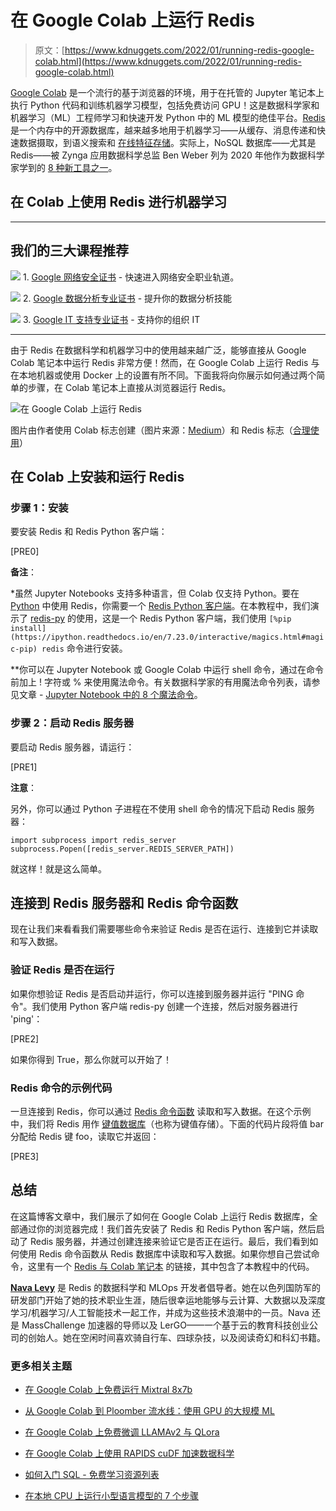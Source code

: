 # 在 Google Colab 上运行 Redis

> 原文：[https://www.kdnuggets.com/2022/01/running-redis-google-colab.html](https://www.kdnuggets.com/2022/01/running-redis-google-colab.html)

[Google Colab](/2020/06/google-colab-deep-learning.html) 是一个流行的基于浏览器的环境，用于在托管的 Jupyter 笔记本上执行 Python 代码和训练机器学习模型，包括免费访问 GPU！这是数据科学家和机器学习（ML）工程师学习和快速开发 Python 中的 ML 模型的绝佳平台。[Redis](https://hub.docker.com/_/redis) 是一个内存中的开源数据库，越来越多地用于机器学习——从缓存、消息传递和快速数据摄取，到语义搜索和 [在线特征存储](/2021/02/feature-store-foundation-machine-learning.html)。实际上，NoSQL 数据库——尤其是 Redis——被 Zynga 应用数据科学总监 Ben Weber 列为 2020 年他作为数据科学家学到的 [8 种新工具之一](/2021/01/8-new-tools-learned-data-scientist-2020.html)。

## 在 Colab 上使用 Redis 进行机器学习

* * *

## 我们的三大课程推荐

![](../Images/0244c01ba9267c002ef39d4907e0b8fb.png) 1\. [Google 网络安全证书](https://www.kdnuggets.com/google-cybersecurity) - 快速进入网络安全职业轨道。

![](../Images/e225c49c3c91745821c8c0368bf04711.png) 2\. [Google 数据分析专业证书](https://www.kdnuggets.com/google-data-analytics) - 提升你的数据分析技能

![](../Images/0244c01ba9267c002ef39d4907e0b8fb.png) 3\. [Google IT 支持专业证书](https://www.kdnuggets.com/google-itsupport) - 支持你的组织 IT

* * *

由于 Redis 在数据科学和机器学习中的使用越来越广泛，能够直接从 Google Colab 笔记本中运行 Redis 非常方便！然而，在 Google Colab 上运行 Redis 与在本地机器或使用 Docker 上的设置有所不同。下面我将向你展示如何通过两个简单的步骤，在 Colab 笔记本上直接从浏览器运行 Redis。

![在 Google Colab 上运行 Redis](../Images/fe9fac2a42335c438f03197d92df2ef4.png)

图片由作者使用 Colab 标志创建（图片来源：[Medium](https://medium.com/@nanofaroque/google-colab-is-a-goldmine-for-machine-learning-or-deep-learning-enthusiast-894a80b4b349)）和 Redis 标志（[合理使用](https://redis.io/topics/trademark)）

## 在 Colab 上安装和运行 Redis

### 步骤 1：安装

要安装 Redis 和 Redis Python 客户端：

[PRE0]

**备注**：

*虽然 Jupyter Notebooks 支持多种语言，但 Colab 仅支持 Python。要在 [Python](https://www.python.org/) 中使用 Redis，你需要一个 [Redis Python 客户端](https://docs.redis.com/latest/rs/references/client_references/client_python/)。在本教程中，我们演示了 [redis-py](https://github.com/andymccurdy/redis-py/) 的使用，这是一个 Redis Python 客户端，我们使用 `[%pip install](https://ipython.readthedocs.io/en/7.23.0/interactive/magics.html#magic-pip) redis` 命令进行安装。

**你可以在 Jupyter Notebook 或 Google Colab 中运行 shell 命令，通过在命令前加上 ! 字符或 % 来使用魔法命令。有关数据科学家的有用魔法命令列表，请参见文章 - [Jupyter Notebook 中的 8 个魔法命令](https://towardsdatascience.com/top-8-magic-commands-in-jupyter-notebook-c1582e813560)。

### 步骤 2：启动 Redis 服务器

要启动 Redis 服务器，请运行：

[PRE1]

**注意**：

另外，你可以通过 Python 子进程在不使用 shell 命令的情况下启动 Redis 服务器：

`import subprocess import redis_server subprocess.Popen([redis_server.REDIS_SERVER_PATH])`

就这样！就是这么简单。

## 连接到 Redis 服务器和 Redis 命令函数

现在让我们来看看我们需要哪些命令来验证 Redis 是否在运行、连接到它并读取和写入数据。

### 验证 Redis 是否在运行

如果你想验证 Redis 是否启动并运行，你可以连接到服务器并运行 "PING 命令"。我们使用 Python 客户端 redis-py 创建一个连接，然后对服务器进行 'ping'：

[PRE2]

如果你得到 True，那么你就可以开始了！

### Redis 命令的示例代码

一旦连接到 Redis，你可以通过 [Redis 命令函数](https://docs.redis.com/latest/rs/references/client_references/client_python/) 读取和写入数据。在这个示例中，我们将 Redis 用作 [键值数据库](https://redis.com/nosql/key-value-databases/)（也称为键值存储）。下面的代码片段将值 bar 分配给 Redis 键 foo，读取它并返回：

[PRE3]

## 总结

在这篇博客文章中，我们展示了如何在 Google Colab 上运行 Redis 数据库，全部通过你的浏览器完成！我们首先安装了 Redis 和 Redis Python 客户端，然后启动了 Redis 服务器，并通过创建连接来验证它是否正在运行。最后，我们看到如何使用 Redis 命令函数从 Redis 数据库中读取和写入数据。如果你想自己尝试命令，这里有一个 [Redis 与 Colab 笔记本](https://colab.research.google.com/drive/1jPgmnGdlVPLQq3c9YqAsxc_gu6YReKaS?usp=sharing) 的链接，其中包含了本教程中的代码。

**[Nava Levy](https://www.linkedin.com/in/nava1/?originalSubdomain=il)** 是 Redis 的数据科学和 MLOps 开发者倡导者。她在以色列国防军的研发部门开始了她的技术职业生涯，随后很幸运地能够与云计算、大数据以及深度学习/机器学习/人工智能技术一起工作，并成为这些技术浪潮中的一员。Nava 还是 MassChallenge 加速器的导师以及 LerGO——一个基于云的教育科技创业公司的创始人。她在空闲时间喜欢骑自行车、四球杂技，以及阅读奇幻和科幻书籍。

### 更多相关主题

+   [在 Google Colab 上免费运行 Mixtral 8x7b](https://www.kdnuggets.com/running-mixtral-8x7b-on-google-colab-for-free)

+   [从 Google Colab 到 Ploomber 流水线：使用 GPU 的大规模 ML](https://www.kdnuggets.com/2022/03/google-colab-ploomber-pipeline-ml-scale-gpus.html)

+   [在 Google Colab 上免费微调 LLAMAv2 与 QLora](https://www.kdnuggets.com/fine-tuning-llamav2-with-qlora-on-google-colab-for-free)

+   [在 Google Colab 上使用 RAPIDS cuDF 加速数据科学](https://www.kdnuggets.com/2023/01/rapids-cudf-accelerated-data-science-google-colab.html)

+   [如何入门 SQL - 免费学习资源列表](https://www.kdnuggets.com/2022/10/get-running-sql-list-free-learning-resources.html)

+   [在本地 CPU 上运行小型语言模型的 7 个步骤](https://www.kdnuggets.com/7-steps-to-running-a-small-language-model-on-a-local-cpu)
